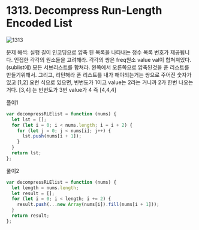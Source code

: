 # 1313. Decompress Run-Length Encoded List
![1313](https://user-images.githubusercontent.com/63354527/106348071-b0143500-6306-11eb-869c-158c8d3c3e9a.PNG)



문제 해석: 실행 길이 인코딩으로 압축 된 목록을 나타내는 정수 목록 번호가 제공됩니다.
인접한 각각의 원소들을 고려해라. 각각의 쌍은 freq원소 value val이 합쳐져있다.(sublist에) 모든 서브리스트를 합쳐라. 왼쪽에서 오른쪽으로 압축된것을 푼 리스트를 만들기위해서. 그리고, 리턴해라 푼 리스트를
내가 해야되는거는 쌍으로 주어진 숫자가있고 [1,2] 요런 식으로 있으면, 빈번도가 1이고 value는 2라는 거니까 2가 한번 나오는거다. [3,4] 는 빈번도가 3번 value가 4 즉 [4,4,4]

풀이1

```javascript
var decompressRLElist = function (nums) {
  let lst = [];
  for (let i = 0; i < nums.length; i = i + 2) {
    for (let j = 0; j < nums[i]; j++) {
      lst.push(nums[i + 1]);
    }
  }
  return lst;
};
```

풀이2

```javascript
var decompressRLElist = function (nums) {
  let length = nums.length;
  let result = [];
  for (let i = 0; i < length; i += 2) {
    result.push(...new Array(nums[i]).fill(nums[i + 1]));
  }
  return result;
};
```
